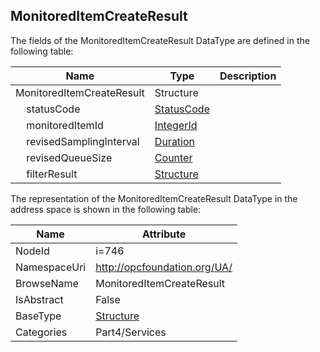 <!-- datatype -->
## MonitoredItemCreateResult
  
<!-- end of description -->
The fields of the MonitoredItemCreateResult DataType are defined in the following table:  

|Name|Type|Description|
|---|---|---|
|MonitoredItemCreateResult|Structure||
|&nbsp;&nbsp;&nbsp;&nbsp;statusCode|[StatusCode](../../../Part4/DataTypes/StatusCode/readme.md)||
|&nbsp;&nbsp;&nbsp;&nbsp;monitoredItemId|[IntegerId](../../../Part4/DataTypes/IntegerId/readme.md)||
|&nbsp;&nbsp;&nbsp;&nbsp;revisedSamplingInterval|[Duration](../../../Part3/DataTypes/Duration/readme.md)||
|&nbsp;&nbsp;&nbsp;&nbsp;revisedQueueSize|[Counter](../../../Part4/DataTypes/Counter/readme.md)||
|&nbsp;&nbsp;&nbsp;&nbsp;filterResult|[Structure](../../../Part3/DataTypes/Structure/readme.md)||

The representation of the MonitoredItemCreateResult DataType in the address space is shown in the following table:  

|Name|Attribute|
|---|---|
|NodeId|i=746|
|NamespaceUri|http://opcfoundation.org/UA/|
|BrowseName|MonitoredItemCreateResult|
|IsAbstract|False|
|BaseType|[Structure](../../../Part3/DataTypes/Structure/readme.md)|
|Categories|Part4/Services|

